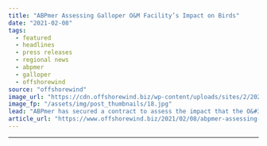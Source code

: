 ```yaml
---
title: "ABPmer Assessing Galloper O&M Facility’s Impact on Birds"
date: "2021-02-08"
tags: 
  - featured
  - headlines
  - press releases
  - regional news
  - abpmer
  - galloper
  - offshorewind
source: "offshorewind"
image_url: "https://cdn.offshorewind.biz/wp-content/uploads/sites/2/2021/02/08121004/ABPmer-Assessing-Galloper-OampM-Facilitys-Impact-on-Birds.jpg"
image_fp: "/assets/img/post_thumbnails/18.jpg"
lead: "ABPmer has secured a contract to assess the impact that the O&#38;M facility of"
article_url: "https://www.offshorewind.biz/2021/02/08/abpmer-assessing-galloper-om-facilitys-impact-on-birds/"
---
```


---
